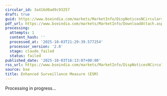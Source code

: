 ```yaml
---
circular_id: 3a416d0ad9c93257
draft: true
guid: https://www.bseindia.com/markets/MarketInfo/DispNoticesNCirculars.aspx?Noticeid={1E7AFD8A-C4C2-4808-9726-2FE33B516E4C}&noticeno=20251003-68&dt=10/03/2025&icount=68&totcount=73&flag=0
pdf_url: https://www.bseindia.com/markets/MarketInfo/DownloadAttach.aspx?id=20251003-68&attachedId=7e302bda-0591-4f88-b52b-d0e9dfc83bdd
processing:
  attempts: 1
  content_hash: ''
  processed_at: '2025-10-03T21:29:39.577254'
  processor_version: '2.0'
  stage: claude_failed
  status: failed
published_date: '2025-10-03T16:13:07+00:00'
rss_url: https://www.bseindia.com/markets/MarketInfo/DispNoticesNCirculars.aspx?Noticeid={1E7AFD8A-C4C2-4808-9726-2FE33B516E4C}&noticeno=20251003-68&dt=10/03/2025&icount=68&totcount=73&flag=0
source: bse
title: Enhanced Surveillance Measure (ESM)
---
```


Processing in progress...